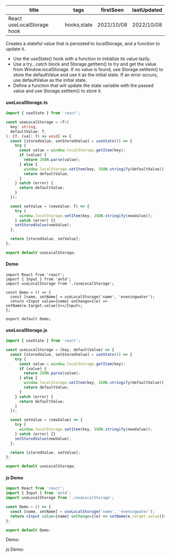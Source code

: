 | title                      | tags        | firstSeen  | lastUpdated |
| -------------------------- | ----------- | ---------- | ----------- |
| React useLocalStorage hook | hooks,state | 2022/10/08 | 2022/10/08  |

Creates a stateful value that is persisted to localStorage, and a function to update it.

- Use the useState() hook with a function to initialize its value lazily.
- Use a try...catch block and Storage.getItem() to try and get the value from Window.localStorage. If no value is found, use Storage.setItem() to store the defaultValue and use it as the initial state. If an error occurs, use defaultValue as the initial state.
- Define a function that will update the state variable with the passed value and use Storage.setItem() to store it.

#### useLocalStorage.ts

```ts
import { useState } from 'react';

const useLocalStorage = <T>(
  key: string,
  defaultValue: T,
): [T, (val: T) => void] => {
  const [storedValue, setStoredValue] = useState(() => {
    try {
      const value = window.localStorage.getItem(key);
      if (value) {
        return JSON.parse(value);
      } else {
        window.localStorage.setItem(key, JSON.stringify(defaultValue));
        return defaultValue;
      }
    } catch (error) {
      return defaultValue;
    }
  });

  const setValue = (newValue: T) => {
    try {
      window.localStorage.setItem(key, JSON.stringify(newValue));
    } catch (error) {}
    setStoredValue(newValue);
  };

  return [storedValue, setValue];
};

export default useLocalStorage;
```

#### Demo

```tsx | pure
import React from 'react';
import { Input } from 'antd';
import useLocalStorage from './useLocalStorage';

const Demo = () => {
  const [name, setName] = useLocalStorage('name', 'eveningwater');
  return <Input value={name} onChange={(e) => setName(e.target.value)}></Input>;
};

export default Demo;
```

#### useLocalStorage.js

```js
import { useState } from 'react';

const useLocalStorage = (key, defaultValue) => {
  const [storedValue, setStoredValue] = useState(() => {
    try {
      const value = window.localStorage.getItem(key);
      if (value) {
        return JSON.parse(value);
      } else {
        window.localStorage.setItem(key, JSON.stringify(defaultValue));
        return defaultValue;
      }
    } catch (error) {
      return defaultValue;
    }
  });

  const setValue = (newValue) => {
    try {
      window.localStorage.setItem(key, JSON.stringify(newValue));
    } catch (error) {}
    setStoredValue(newValue);
  };

  return [storedValue, setValue];
};

export default useLocalStorage;
```

#### js Demo

```jsx | pure
import React from 'react';
import { Input } from 'antd';
import useLocalStorage from './useLocalStorage';

const Demo = () => {
  const [name, setName] = useLocalStorage('name', 'eveningwater');
  return <Input value={name} onChange={(e) => setName(e.target.value)}></Input>;
};

export default Demo;
```

Demo:

<code src="./Demo.tsx"></code>

js Demo:

<code src="./js/Demo.jsx"></code>

